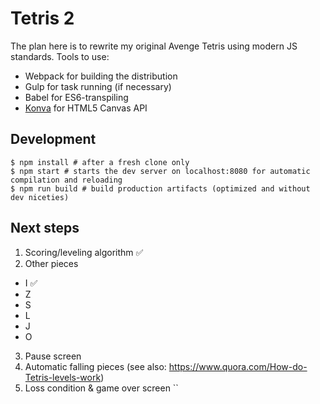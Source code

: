 # Tetris 2

The plan here is to rewrite my original Avenge Tetris using modern JS standards. Tools to use:

* Webpack for building the distribution
* Gulp for task running (if necessary)
* Babel for ES6-transpiling
* [Konva](https://konvajs.org/docs/) for HTML5 Canvas API

## Development

```
$ npm install # after a fresh clone only
$ npm start # starts the dev server on localhost:8080 for automatic compilation and reloading
$ npm run build # build production artifacts (optimized and without dev niceties)
```

## Next steps

1. Scoring/leveling algorithm ✅
2. Other pieces
  * I ✅
  * Z
  * S
  * L
  * J
  * O
3. Pause screen
4. Automatic falling pieces (see also: https://www.quora.com/How-do-Tetris-levels-work)
5. Loss condition & game over screen
``